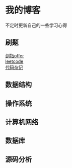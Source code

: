 # 我的博客<br>
不定时更新自己的一些学习心得
## 刷题
[剑指offer](./刷题/剑指offer)  
[leetcode](./刷题/leetcode)  
[代码杂记](./刷题/杂项)  

## 数据结构

## 操作系统

## 计算机网络

## 数据库

## 源码分析
